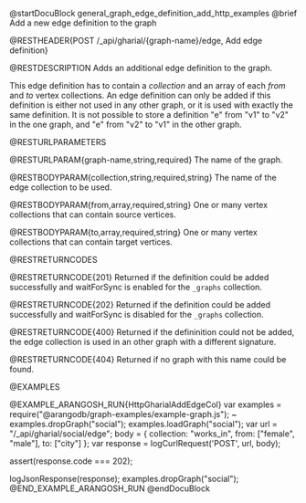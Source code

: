 @startDocuBlock general_graph_edge_definition_add_http_examples
@brief Add a new edge definition to the graph

@RESTHEADER{POST /_api/gharial/{graph-name}/edge, Add edge definition}

@RESTDESCRIPTION
Adds an additional edge definition to the graph.

This edge definition has to contain a *collection* and an array of
each *from* and *to* vertex collections.  An edge definition can only
be added if this definition is either not used in any other graph, or
it is used with exactly the same definition. It is not possible to
store a definition "e" from "v1" to "v2" in the one graph, and "e"
from "v2" to "v1" in the other graph.

@RESTURLPARAMETERS

@RESTURLPARAM{graph-name,string,required}
The name of the graph.

@RESTBODYPARAM{collection,string,required,string}
The name of the edge collection to be used.

@RESTBODYPARAM{from,array,required,string}
One or many vertex collections that can contain source vertices.

@RESTBODYPARAM{to,array,required,string}
One or many vertex collections that can contain target vertices.

@RESTRETURNCODES

@RESTRETURNCODE{201}
Returned if the definition could be added successfully and
waitForSync is enabled for the `_graphs` collection.

@RESTRETURNCODE{202}
Returned if the definition could be added successfully and
waitForSync is disabled for the `_graphs` collection.

@RESTRETURNCODE{400}
Returned if the defininition could not be added, the edge collection
is used in an other graph with a different signature.

@RESTRETURNCODE{404}
Returned if no graph with this name could be found.

@EXAMPLES

@EXAMPLE_ARANGOSH_RUN{HttpGharialAddEdgeCol}
  var examples = require("@arangodb/graph-examples/example-graph.js");
~ examples.dropGraph("social");
  examples.loadGraph("social");
  var url = "/_api/gharial/social/edge";
  body = {
    collection: "works_in",
    from: ["female", "male"],
    to: ["city"]
  };
  var response = logCurlRequest('POST', url, body);

  assert(response.code === 202);

  logJsonResponse(response);
  examples.dropGraph("social");
@END_EXAMPLE_ARANGOSH_RUN
@endDocuBlock
